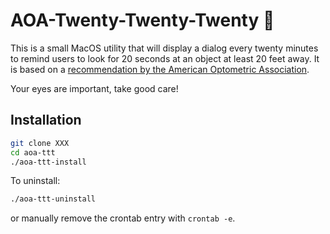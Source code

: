 # AOA-Twenty-Twenty-Twenty 👀

This is a small MacOS utility that will display a dialog every twenty minutes to remind users to look for 20 seconds at an object at least 20 feet away. It is based on a [recommendation by the American Optometric Association](https://www.aoa.org/AOA/Images/Patients/Eye%20Conditions/20-20-20-rule.pdf).

Your eyes are important, take good care!

## Installation

```sh
git clone XXX
cd aoa-ttt
./aoa-ttt-install
```

To uninstall:

```sh
./aoa-ttt-uninstall
```
or manually remove the crontab entry with `crontab -e`.
